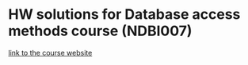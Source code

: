 # HW solutions for Database access methods course (NDBI007)
[link to the course website](http://skoda.projekty.ms.mff.cuni.cz/www/NDBI007.html)



